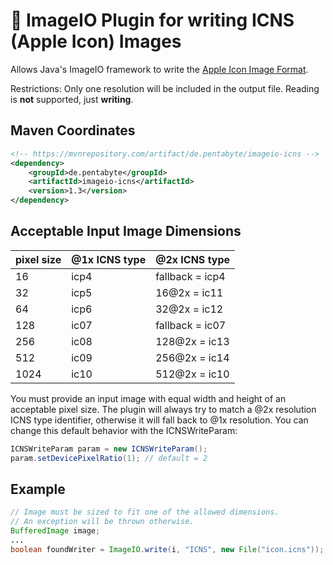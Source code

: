 
# 🍏 ImageIO Plugin for writing ICNS (Apple Icon) Images

Allows Java's ImageIO framework to write the [Apple Icon Image Format](https://en.wikipedia.org/wiki/Apple_Icon_Image_format).

Restrictions: Only one resolution will be included in the output file. Reading is **not** supported, just **writing**.

## Maven Coordinates

```xml
<!-- https://mvnrepository.com/artifact/de.pentabyte/imageio-icns -->
<dependency>
    <groupId>de.pentabyte</groupId>
    <artifactId>imageio-icns</artifactId>
    <version>1.3</version>
</dependency>
```

## Acceptable Input Image Dimensions

| pixel size | @1x ICNS type | @2x ICNS type   |
|------------|---------------|-----------------|
| 16         | icp4          | fallback = icp4 |
| 32         | icp5          | 16@2x = ic11    |
| 64         | icp6          | 32@2x = ic12    |
| 128        | ic07          | fallback = ic07 |
| 256        | ic08          | 128@2x = ic13   |
| 512        | ic09          | 256@2x = ic14   |
| 1024       | ic10          | 512@2x = ic10   |

You must provide an input image with equal width and height of an acceptable pixel size.
The plugin will always try to match a @2x resolution ICNS type identifier, otherwise
it will fall back to @1x resolution. You can change this default behavior with the ICNSWriteParam:

```java
ICNSWriteParam param = new ICNSWriteParam();
param.setDevicePixelRatio(1); // default = 2
```

## Example

```java
// Image must be sized to fit one of the allowed dimensions.
// An exception will be thrown otherwise.
BufferedImage image;
...
boolean foundWriter = ImageIO.write(i, "ICNS", new File("icon.icns"));
```
